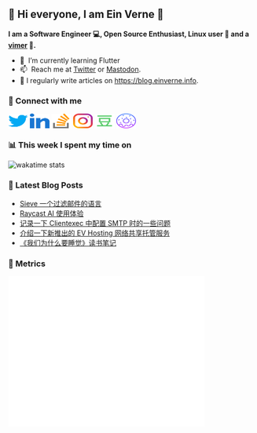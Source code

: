 ## 👋 Hi everyone, I am Ein Verne 👋

**I am a Software Engineer 💻, Open Source Enthusiast, Linux user :penguin: and a [vimer](https://github.com/einverne/dotfiles) :man:.**

- 🌱 &nbsp;I’m currently learning Flutter
- 📫 &nbsp;Reach me at [Twitter](https://twitter.com/einverne) or <a rel="me" href="https://m.einverne.info/@einverne">Mastodon</a>.
- 📝 I regularly write articles on <https://blog.einverne.info>.


### 🔗 Connect with me
<a href="https://twitter.com/einverne" target="_blank"><img align="center" src="images/twitter.svg" alt="twitter einverne" height="30" width="40" /></a>
<a href="https://linkedin.com/in/einverne" target="_blank"><img align="center" src="images/linked-in-alt.svg" alt="linkedin einverne" height="30" width="40" /></a>
<a href="https://stackoverflow.com/users/1820217/einverne" target="_blank"><img align="center" src="images/stack-overflow.svg" alt="stackoverflow einverne" height="30" width="40" /></a>
<a href="https://instagram.com/einverne" target="_blank"><img align="center" src="images/instagram.svg" alt="instagram einverne" height="30" width="40" /></a>
<a href="https://www.douban.com/people/einverne" target="_blank"><img align="center" src="images/douban.svg" alt="douban einverne" height="30" width="40" /></a>
<a href="https://homer.einverne.info" target="_blank"><img align="center" src="images/homer.svg" alt="einverne online services" height="30" width="40" /></a>

### 📊 This week I spent my time on

![wakatime stats](https://github-readme-stats.vercel.app/api/wakatime?username=einverne&api_domain=wakapi.einverne.info&hide_title=true&hide_border=true&langs_count=5&bg_color=00000000&text_color=777&layout=compact)

### 📕 Latest Blog Posts
<!-- BLOG-POST-LIST:START -->
- [Sieve 一个过滤邮件的语言](https://einverne.github.io/post/2023/04/sieve-mail-filter-languange.html)
- [Raycast AI 使用体验](https://einverne.github.io/post/2023/04/raycast-ai-usage.html)
- [记录一下 Clientexec 中配置 SMTP 时的一些问题](https://einverne.github.io/post/2023/04/clientexec-smtp-config.html)
- [介绍一下新推出的 EV Hosting 网络共享托管服务](https://einverne.github.io/post/2023/04/introducing-ev-hosting.html)
- [《我们为什么要睡觉》读书笔记](https://einverne.github.io/post/2023/04/why-we-sleep-notes.html)
<!-- BLOG-POST-LIST:END -->

### 👻 Metrics
<img align="left" src="/metrics.base.svg" alt="Metrics" width="400">
